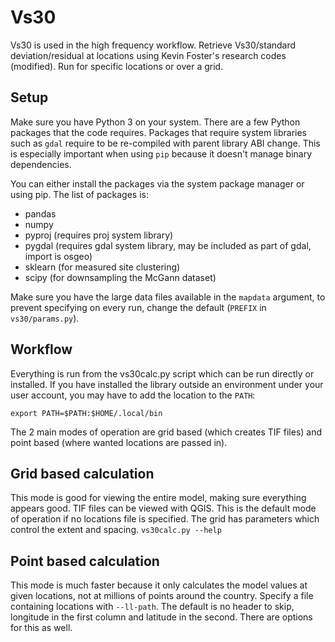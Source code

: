 # Vs30
Vs30 is used in the high frequency workflow.
Retrieve Vs30/standard deviation/residual at locations using Kevin Foster's research codes (modified).
Run for specific locations or over a grid.

## Setup
Make sure you have Python 3 on your system.
There are a few Python packages that the code requires. Packages that require system libraries such as `gdal` require to be re-compiled with parent library ABI change. This is especially important when using `pip` because it doesn't manage binary dependencies.

You can either install the packages via the system package manager or using pip. The list of packages is:
 * pandas
 * numpy
 * pyproj (requires proj system library)
 * pygdal (requires gdal system library, may be included as part of gdal, import is osgeo)
 * sklearn (for measured site clustering)
 * scipy (for downsampling the McGann dataset)

Make sure you have the large data files available in the `mapdata` argument, to prevent specifying on every run, change the default (`PREFIX` in `vs30/params.py`).

## Workflow
Everything is run from the vs30calc.py script which can be run directly or installed.
If you have installed the library outside an environment under your user account, you may have to add the location to the `PATH`:
```shell
export PATH=$PATH:$HOME/.local/bin
```
The 2 main modes of operation are grid based (which creates TIF files) and point based (where wanted locations are passed in).

## Grid based calculation
This mode is good for viewing the entire model, making sure everything appears good. TIF files can be viewed with QGIS. This is the default mode of operation if no locations file is specified.
The grid has parameters which control the extent and spacing.
`vs30calc.py --help`

## Point based calculation
This mode is much faster because it only calculates the model values at given locations, not at millions of points around the country.
Specify a file containing locations with `--ll-path`. The default is no header to skip, longitude in the first column and latitude in the second. There are options for this as well.
